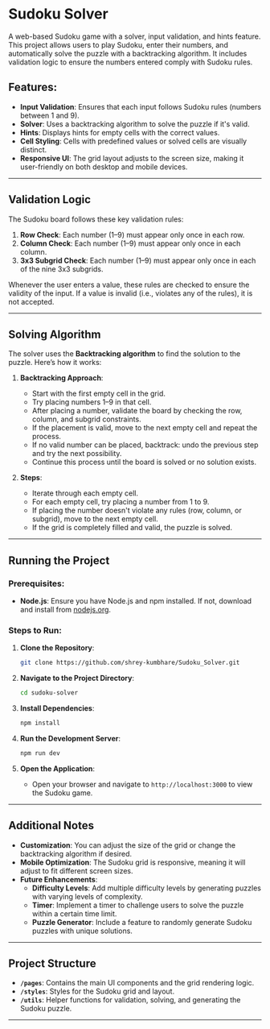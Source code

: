 

# Sudoku Solver

A web-based Sudoku game with a solver, input validation, and hints feature. This project allows users to play Sudoku, enter their numbers, and automatically solve the puzzle with a backtracking algorithm. It includes validation logic to ensure the numbers entered comply with Sudoku rules.

## Features:
- **Input Validation**: Ensures that each input follows Sudoku rules (numbers between 1 and 9).
- **Solver**: Uses a backtracking algorithm to solve the puzzle if it's valid.
- **Hints**: Displays hints for empty cells with the correct values.
- **Cell Styling**: Cells with predefined values or solved cells are visually distinct.
- **Responsive UI**: The grid layout adjusts to the screen size, making it user-friendly on both desktop and mobile devices.

---

## Validation Logic

The Sudoku board follows these key validation rules:
1. **Row Check**: Each number (1–9) must appear only once in each row.
2. **Column Check**: Each number (1–9) must appear only once in each column.
3. **3x3 Subgrid Check**: Each number (1–9) must appear only once in each of the nine 3x3 subgrids.

Whenever the user enters a value, these rules are checked to ensure the validity of the input. If a value is invalid (i.e., violates any of the rules), it is not accepted.

---

## Solving Algorithm

The solver uses the **Backtracking algorithm** to find the solution to the puzzle. Here’s how it works:

1. **Backtracking Approach**:
   - Start with the first empty cell in the grid.
   - Try placing numbers 1–9 in that cell.
   - After placing a number, validate the board by checking the row, column, and subgrid constraints.
   - If the placement is valid, move to the next empty cell and repeat the process.
   - If no valid number can be placed, backtrack: undo the previous step and try the next possibility.
   - Continue this process until the board is solved or no solution exists.

2. **Steps**:
   - Iterate through each empty cell.
   - For each empty cell, try placing a number from 1 to 9.
   - If placing the number doesn't violate any rules (row, column, or subgrid), move to the next empty cell.
   - If the grid is completely filled and valid, the puzzle is solved.

---

## Running the Project

### Prerequisites:
- **Node.js**: Ensure you have Node.js and npm installed. If not, download and install from [nodejs.org](https://nodejs.org/).

### Steps to Run:

1. **Clone the Repository**:
   ```bash
   git clone https://github.com/shrey-kumbhare/Sudoku_Solver.git
   ```

2. **Navigate to the Project Directory**:
   ```bash
   cd sudoku-solver
   ```

3. **Install Dependencies**:
   ```bash
   npm install
   ```

4. **Run the Development Server**:
   ```bash
   npm run dev
   ```

5. **Open the Application**:
   - Open your browser and navigate to `http://localhost:3000` to view the Sudoku game.

---

## Additional Notes

- **Customization**: You can adjust the size of the grid or change the backtracking algorithm if desired.
- **Mobile Optimization**: The Sudoku grid is responsive, meaning it will adjust to fit different screen sizes.
- **Future Enhancements**: 
   - **Difficulty Levels**: Add multiple difficulty levels by generating puzzles with varying levels of complexity.
   - **Timer**: Implement a timer to challenge users to solve the puzzle within a certain time limit.
   - **Puzzle Generator**: Include a feature to randomly generate Sudoku puzzles with unique solutions.

---

## Project Structure

- **`/pages`**: Contains the main UI components and the grid rendering logic.
- **`/styles`**: Styles for the Sudoku grid and layout.
- **`/utils`**: Helper functions for validation, solving, and generating the Sudoku puzzle.

---

 
